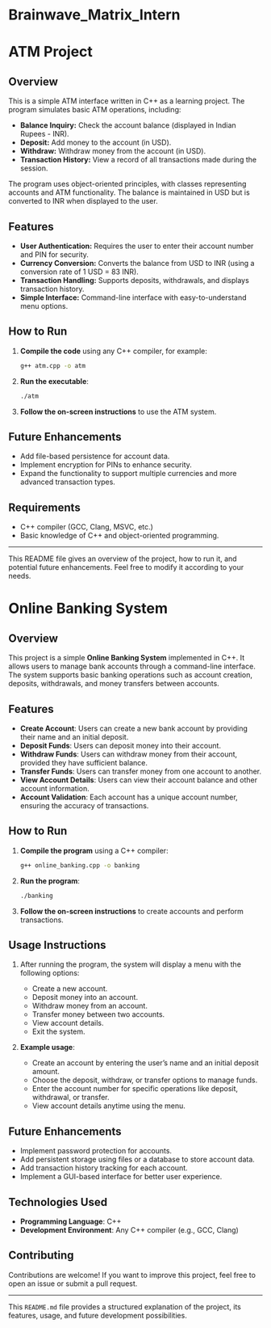 # Brainwave_Matrix_Intern




# ATM Project

## Overview

This is a simple ATM interface written in C++ as a learning project. The program simulates basic ATM operations, including:

- **Balance Inquiry:** Check the account balance (displayed in Indian Rupees - INR).
- **Deposit:** Add money to the account (in USD).
- **Withdraw:** Withdraw money from the account (in USD).
- **Transaction History:** View a record of all transactions made during the session.

The program uses object-oriented principles, with classes representing accounts and ATM functionality. The balance is maintained in USD but is converted to INR when displayed to the user.

## Features

- **User Authentication:** Requires the user to enter their account number and PIN for security.
- **Currency Conversion:** Converts the balance from USD to INR (using a conversion rate of 1 USD = 83 INR).
- **Transaction Handling:** Supports deposits, withdrawals, and displays transaction history.
- **Simple Interface:** Command-line interface with easy-to-understand menu options.

## How to Run

1. **Compile the code** using any C++ compiler, for example:
   ```bash
   g++ atm.cpp -o atm
   ```
2. **Run the executable**:
   ```bash
   ./atm
   ```
3. **Follow the on-screen instructions** to use the ATM system.

## Future Enhancements

- Add file-based persistence for account data.
- Implement encryption for PINs to enhance security.
- Expand the functionality to support multiple currencies and more advanced transaction types.

## Requirements

- C++ compiler (GCC, Clang, MSVC, etc.)
- Basic knowledge of C++ and object-oriented programming.

---

This README file gives an overview of the project, how to run it, and potential future enhancements. Feel free to modify it according to your needs.





# Online Banking System

## Overview

This project is a simple **Online Banking System** implemented in C++. It allows users to manage bank accounts through a command-line interface. The system supports basic banking operations such as account creation, deposits, withdrawals, and money transfers between accounts.

## Features

- **Create Account**: Users can create a new bank account by providing their name and an initial deposit.
- **Deposit Funds**: Users can deposit money into their account.
- **Withdraw Funds**: Users can withdraw money from their account, provided they have sufficient balance.
- **Transfer Funds**: Users can transfer money from one account to another.
- **View Account Details**: Users can view their account balance and other account information.
- **Account Validation**: Each account has a unique account number, ensuring the accuracy of transactions.

## How to Run

1. **Compile the program** using a C++ compiler:
   ```bash
   g++ online_banking.cpp -o banking
   ```

2. **Run the program**:
   ```bash
   ./banking
   ```

3. **Follow the on-screen instructions** to create accounts and perform transactions.

## Usage Instructions

1. After running the program, the system will display a menu with the following options:
   - Create a new account.
   - Deposit money into an account.
   - Withdraw money from an account.
   - Transfer money between two accounts.
   - View account details.
   - Exit the system.

2. **Example usage**:
   - Create an account by entering the user’s name and an initial deposit amount.
   - Choose the deposit, withdraw, or transfer options to manage funds.
   - Enter the account number for specific operations like deposit, withdrawal, or transfer.
   - View account details anytime using the menu.

## Future Enhancements

- Implement password protection for accounts.
- Add persistent storage using files or a database to store account data.
- Add transaction history tracking for each account.
- Implement a GUI-based interface for better user experience.

## Technologies Used

- **Programming Language**: C++
- **Development Environment**: Any C++ compiler (e.g., GCC, Clang)

## Contributing

Contributions are welcome! If you want to improve this project, feel free to open an issue or submit a pull request.

---

This `README.md` file provides a structured explanation of the project, its features, usage, and future development possibilities.



